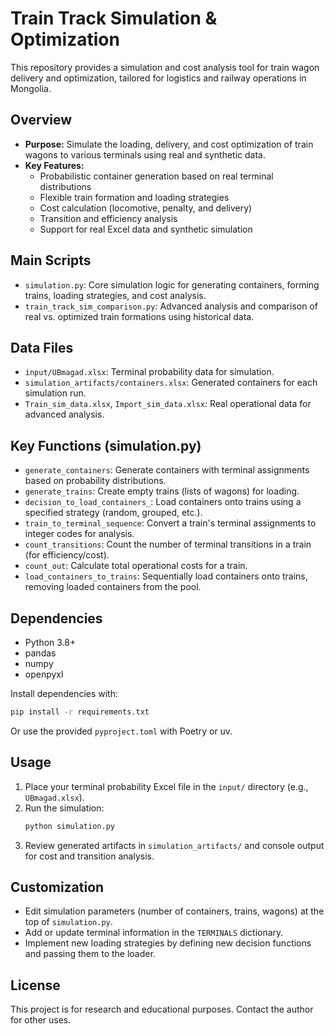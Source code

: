 # Train Track Simulation & Optimization

This repository provides a simulation and cost analysis tool for train wagon delivery and optimization, tailored for logistics and railway operations in Mongolia.

## Overview
- **Purpose:** Simulate the loading, delivery, and cost optimization of train wagons to various terminals using real and synthetic data.
- **Key Features:**
  - Probabilistic container generation based on real terminal distributions
  - Flexible train formation and loading strategies
  - Cost calculation (locomotive, penalty, and delivery)
  - Transition and efficiency analysis
  - Support for real Excel data and synthetic simulation

## Main Scripts
- `simulation.py`: Core simulation logic for generating containers, forming trains, loading strategies, and cost analysis.
- `train_track_sim_comparison.py`: Advanced analysis and comparison of real vs. optimized train formations using historical data.

## Data Files
- `input/UBmagad.xlsx`: Terminal probability data for simulation.
- `simulation_artifacts/containers.xlsx`: Generated containers for each simulation run.
- `Train_sim_data.xlsx`, `Import_sim_data.xlsx`: Real operational data for advanced analysis.

## Key Functions (simulation.py)
- `generate_containers`: Generate containers with terminal assignments based on probability distributions.
- `generate_trains`: Create empty trains (lists of wagons) for loading.
- `decision_to_load_containers_`: Load containers onto trains using a specified strategy (random, grouped, etc.).
- `train_to_terminal_sequence`: Convert a train's terminal assignments to integer codes for analysis.
- `count_transitions`: Count the number of terminal transitions in a train (for efficiency/cost).
- `count_out`: Calculate total operational costs for a train.
- `load_containers_to_trains`: Sequentially load containers onto trains, removing loaded containers from the pool.

## Dependencies
- Python 3.8+
- pandas
- numpy
- openpyxl

Install dependencies with:
```sh
pip install -r requirements.txt
```
Or use the provided `pyproject.toml` with Poetry or uv.

## Usage
1. Place your terminal probability Excel file in the `input/` directory (e.g., `UBmagad.xlsx`).
2. Run the simulation:
   ```sh
   python simulation.py
   ```
3. Review generated artifacts in `simulation_artifacts/` and console output for cost and transition analysis.

## Customization
- Edit simulation parameters (number of containers, trains, wagons) at the top of `simulation.py`.
- Add or update terminal information in the `TERMINALS` dictionary.
- Implement new loading strategies by defining new decision functions and passing them to the loader.

## License
This project is for research and educational purposes. Contact the author for other uses. 